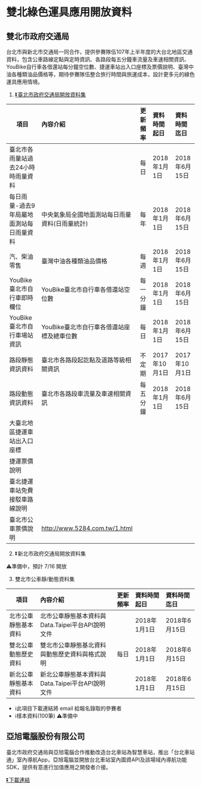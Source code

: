 # 雙北綠色運具應用開放資料

## 雙北市政府交通局
台北市與新北市交通局一同合作，提供參賽隊伍107年上半年度的大台北地區交通資料，包含公車路線定點與定時資訊、各路段每五分鐘車流量及車速相關資訊、YouBike自行車各借還站每分鐘空位數、捷運車站出入口座標及票價說明、臺灣中油各種類油品價格等，期待參賽隊伍整合旅行時間與旅運成本，設計更多元的綠色運具應用情境。

1. [⏬臺北市政府交通局開放資料集](https://drive.google.com/open?id=1Wwn4dpPABgXibmWBTZ737OoyFY6LqnpG)

項目      |內容介紹   |更新頻率    |資料時間起日    |資料時間迄日
---------|:---------|:----------|:-------------|:-------
臺北市各雨量站過去24小時時雨量資料| |每日|2018年1月1日|2018年6月15日
每日雨量-過去9年局屬地面測站每日雨量資料|中央氣象局全國地面測站每日雨量資料(日雨量統計)|每年|2018年1月1日|2018年6月15日
汽、柴油零售|臺灣中油各種類油品價格|每週|2018年1月1日|2018年6月15日
YouBike臺北市自行車即時欄位|YouBike臺北市自行車各借還站空位數|每一分鐘|2018年1月1日|2018年6月15日
YouBike臺北市自行車場站資訊|YouBike臺北市自行車各借還站座標及總車位數|每日|2018年1月1日|2018年6月15日
路段靜態資訊資料|臺北市各路段起訖點及道路等級相關資訊|不定期|2017年10月1日|2017年10月1日
路段動態資訊資料|臺北市各路段車流量及車速相關資訊|每五分鐘|2018年1月1日|2018年6月15日
大臺北地區捷運車站出入口座標||||
捷運票價說明||||
臺北捷運車站免費接駁車路線說明||||
臺北市公車票價說明|http://www.5284.com.tw/1.html



2. ⏬新北市政府交通局開放資料集

⚠️準備中，預計 7/16 開放



3. 雙北市公車靜/動態資料集

項目|內容介紹|更新頻率|資料時間起日|資料時間迄日
---------|:---------|:----------|:-------------|:-------
北市公車靜態基本資料|北市公車靜態基本資料與Data.Taipei平台API說明文件||2018年1月1日|2018年6月15日
雙北公車動態歷史資料|雙北市公車靜態基北資料與動態歷史資料與格式說明|每日|2018年1月1日|2018年6月15日
新北公車靜態基本資料|新北公車靜態基本資料與Data.Taipei平台API說明文件||2018年1月1日|2018年6月15日

* ℹ️此項目下載連結將 email 給報名錄取的參賽者
* ℹ️樣本資料(100筆) ⚠️準備中


## 亞旭電腦股份有限公司
臺北市政府交通局與亞旭電腦合作推動改造台北車站為智慧車站，推出「台北車站通」室內導航App，亞旭電腦並開放台北車站室內圖資API及該場域內導航功能SDK，提供有意進行加值應用之開發者介接。

[⏬下載連結](https://drive.google.com/open?id=1Oy82PwNfHylHb6O0aAsSyI8pLI-Ycf7H)